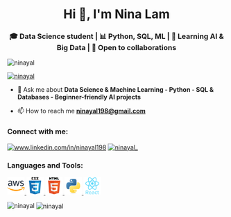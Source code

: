 <h1 align="center">Hi 👋, I'm Nina Lam</h1>
<h3 align="center">🎓 Data Science student | 📊 Python, SQL, ML | 🌱 Learning AI & Big Data | 🤝 Open to collaborations</h3>

<p align="left"> <img src="https://komarev.com/ghpvc/?username=ninayal&label=Profile%20views&color=0e75b6&style=flat" alt="ninayal" /> </p>

<p align="left"> <a href="https://github.com/ryo-ma/github-profile-trophy"><img src="https://github-profile-trophy.vercel.app/?username=ninayal" alt="ninayal" /></a> </p>

- 💬 Ask me about **Data Science & Machine Learning - Python - SQL & Databases - Beginner-friendly AI projects**

- 📫 How to reach me **ninayal198@gmail.com**

<h3 align="left">Connect with me:</h3>
<p align="left">
<a href="https://linkedin.com/in/www.linkedin.com/in/ninayal198" target="blank"><img align="center" src="https://raw.githubusercontent.com/rahuldkjain/github-profile-readme-generator/master/src/images/icons/Social/linked-in-alt.svg" alt="www.linkedin.com/in/ninayal198" height="30" width="40" /></a>
<a href="https://instagram.com/ninayal_" target="blank"><img align="center" src="https://raw.githubusercontent.com/rahuldkjain/github-profile-readme-generator/master/src/images/icons/Social/instagram.svg" alt="ninayal_" height="30" width="40" /></a>
</p>

<h3 align="left">Languages and Tools:</h3>
<p align="left"> <a href="https://aws.amazon.com" target="_blank" rel="noreferrer"> <img src="https://raw.githubusercontent.com/devicons/devicon/master/icons/amazonwebservices/amazonwebservices-original-wordmark.svg" alt="aws" width="40" height="40"/> </a> <a href="https://www.w3schools.com/css/" target="_blank" rel="noreferrer"> <img src="https://raw.githubusercontent.com/devicons/devicon/master/icons/css3/css3-original-wordmark.svg" alt="css3" width="40" height="40"/> </a> <a href="https://www.w3.org/html/" target="_blank" rel="noreferrer"> <img src="https://raw.githubusercontent.com/devicons/devicon/master/icons/html5/html5-original-wordmark.svg" alt="html5" width="40" height="40"/> </a> <a href="https://www.python.org" target="_blank" rel="noreferrer"> <img src="https://raw.githubusercontent.com/devicons/devicon/master/icons/python/python-original.svg" alt="python" width="40" height="40"/> </a> <a href="https://reactjs.org/" target="_blank" rel="noreferrer"> <img src="https://raw.githubusercontent.com/devicons/devicon/master/icons/react/react-original-wordmark.svg" alt="react" width="40" height="40"/> </a> </p>

<p><img align="left" src="https://github-readme-stats.vercel.app/api/top-langs?username=ninayal&show_icons=true&locale=en&layout=compact" alt="ninayal" /></p>

<p>&nbsp;<img align="center" src="https://github-readme-stats.vercel.app/api?username=ninayal&show_icons=true&locale=en" alt="ninayal" /></p>
